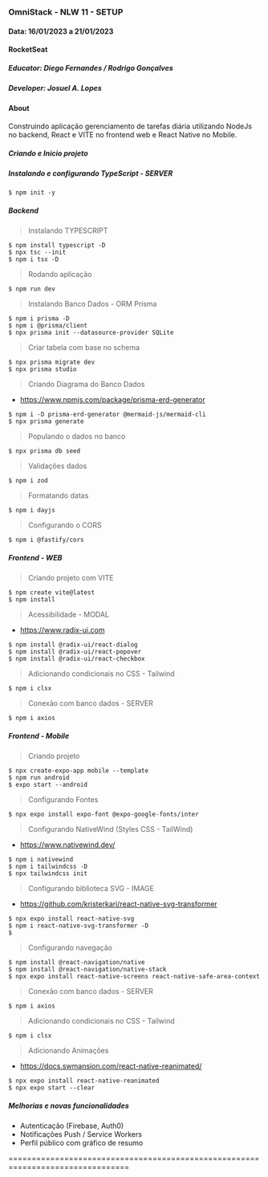 ### OmniStack - NLW 11 - SETUP

#### Data: 16/01/2023 a 21/01/2023

#### RocketSeat

##### Educator: Diego Fernandes / Rodrigo Gonçalves

##### Developer: Josuel A. Lopes

#### About

Construindo aplicação gerenciamento de tarefas diária utilizando NodeJs no backend, React e VITE no frontend web e React Native no Mobile.

##### Criando e Inicio projeto

##### Instalando e configurando TypeScript - SERVER

```
$ npm init -y
```

##### Backend

> Instalando TYPESCRIPT

```
$ npm install typescript -D
$ npx tsc --init
$ npm i tsx -D
```

> Rodando aplicação

```
$ npm run dev
```

> Instalando Banco Dados - ORM Prisma

```
$ npm i prisma -D
$ npm i @prisma/client
$ npx prisma init --datasource-provider SQLite
```

> Criar tabela com base no schema

```
$ npx prisma migrate dev
$ npx prisma studio
```

> Criando Diagrama do Banco Dados

- https://www.npmjs.com/package/prisma-erd-generator

```
$ npm i -D prisma-erd-generator @mermaid-js/mermaid-cli
$ npx prisma generate
```

> Populando o dados no banco

```
$ npx prisma db seed
```

> Validações dados

```
$ npm i zod
```

> Formatando datas

```
$ npm i dayjs
```

> Configurando o CORS

```
$ npm i @fastify/cors
```

##### Frontend - WEB

> Criando projeto com VITE

```
$ npm create vite@latest
$ npm install
```

> Acessibilidade - MODAL

- https://www.radix-ui.com

```
$ npm install @radix-ui/react-dialog
$ npm install @radix-ui/react-popover
$ npm install @radix-ui/react-checkbox
```

> Adicionando condicionais no CSS - Tailwind

```
$ npm i clsx
```

> Conexão com banco dados - SERVER

```
$ npm i axios
```

##### Frontend - Mobile

> Criando projeto

```
$ npx create-expo-app mobile --template
$ npm run android
$ expo start --android
```

> Configurando Fontes

```
$ npx expo install expo-font @expo-google-fonts/inter
```

> Configurando NativeWind (Styles CSS - TailWind)

- https://www.nativewind.dev/

```
$ npm i nativewind
$ npm i tailwindcss -D
$ npx tailwindcss init
```

> Configurando biblioteca SVG - IMAGE

- https://github.com/kristerkari/react-native-svg-transformer

```
$ npx expo install react-native-svg
$ npm i react-native-svg-transformer -D
$
```

> Configurando navegação

```
$ npm install @react-navigation/native
$ npm install @react-navigation/native-stack
$ npx expo install react-native-screens react-native-safe-area-context
```

> Conexão com banco dados - SERVER

```
$ npm i axios
```

> Adicionando condicionais no CSS - Tailwind

```
$ npm i clsx
```

> Adicionando Animações

- https://docs.swmansion.com/react-native-reanimated/

```
$ npx expo install react-native-reanimated
$ npx expo start --clear
```

##### Melhorias e novas funcionalidades

- Autenticação (Firebase, Auth0)
- Notificações Push / Service Workers
- Perfil público com gráfico de resumo

================================================================================

